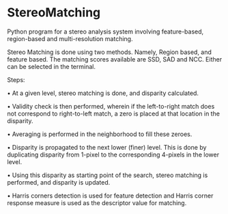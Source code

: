 # StereoMatching
Python program for a stereo analysis system involving feature-based, region-based and multi-resolution matching.

Stereo Matching is done using two methods. Namely, Region based, and feature based. The matching scores available are SSD, SAD and NCC. Either can be selected in the terminal.

Steps:

• At a given level, stereo matching is done, and disparity calculated.

• Validity check is then performed, wherein if the left-to-right match does not correspond
to right-to-left match, a zero is placed at that location in the disparity.

• Averaging is performed in the neighborhood to fill these zeroes.

• Disparity is propagated to the next lower (finer) level. This is done by duplicating
disparity from 1-pixel to the corresponding 4-pixels in the lower level.

• Using this disparity as starting point of the search, stereo matching is performed, and
disparity is updated.

• Harris corners detection is used for feature detection and Harris corner response
measure is used as the descriptor value for matching.

